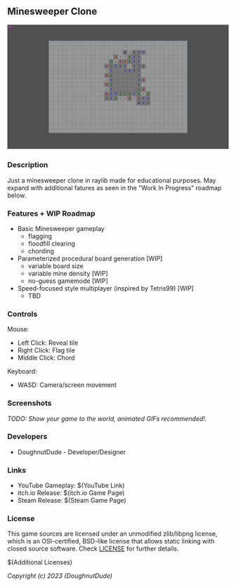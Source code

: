 ## Minesweeper Clone

![(Minesweeper Clone)](./minesweeper-clone/screenshots/screenshot002.png "Minesweeper Clone")

### Description

Just a minesweeper clone in raylib made for educational purposes. May expand with additional fatures as seen in the "Work In Progress" roadmap below.

### Features + WIP Roadmap

 - Basic Minesweeper gameplay
   - flagging
   - floodfill clearing
   - chording
 - Parameterized procedural board generation [WIP]
   - variable board size
   - variable mine density [WIP]
   - no-guess gamemode [WIP]
 - Speed-focused style multiplayer (inspired by Tetris99) [WIP]
   - TBD

### Controls

Mouse:
 - Left Click: Reveal tile
 - Right Click: Flag tile
 - Middle Click: Chord

Keyboard:
 - WASD: Camera/screen movement

### Screenshots

_TODO: Show your game to the world, animated GIFs recommended!._

### Developers

 - DoughnutDude - Developer/Designer

### Links

 - YouTube Gameplay: $(YouTube Link)
 - itch.io Release: $(itch.io Game Page)
 - Steam Release: $(Steam Game Page)

### License

This game sources are licensed under an unmodified zlib/libpng license, which is an OSI-certified, BSD-like license that allows static linking with closed source software. Check [LICENSE](./minesweeper-clone/LICENSE) for further details.

$(Additional Licenses)

*Copyright (c) 2023 (DoughnutDude)*
